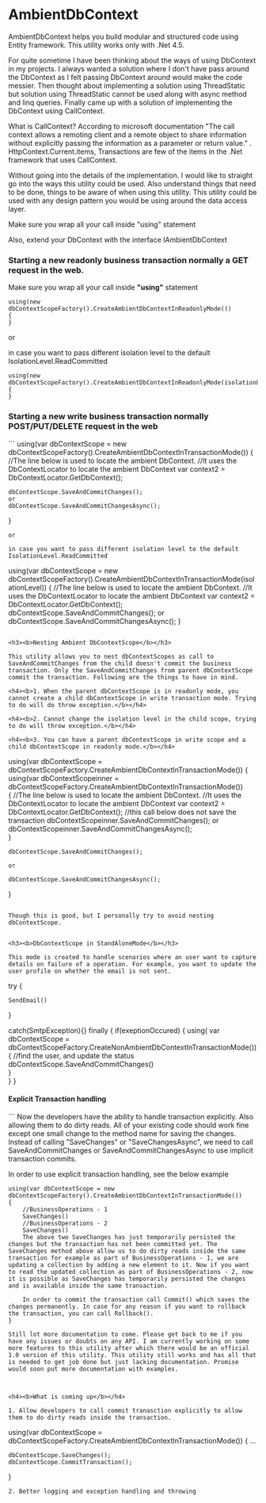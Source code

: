 # AmbientDbContext
AmbientDbContext helps you build modular and structured code using Entity framework. This utility works only with .Net 4.5.

For quite sometime I have been thinking about the ways of using DbContext in my projects. I always wanted a solution where I don't have pass around the DbContext as I felt passing DbContext around would make the code messier. Then thought about implementing a solution using ThreadStatic but solution using ThreadStatic cannot be used along with async method and linq queries. Finally came up with a solution of implementing the DbContext using CallContext.

What is CallContext?
According to microsoft documentation "The call context allows a remoting client and a remote object to share information without explicitly passing the information as a parameter or return value." . HttpContext.Current.items, Transactions are few of the items in the .Net framework that uses CallContext.

Without going into the details of the implementation. I would like to straight go into the ways this utility could be used. Also understand things that need to be done, things to be aware of when using this utility. This utility could be used with any design pattern you would be using around the data access layer.

Make sure you wrap all your call inside "using" statement

Also, extend your DbContext with the interface IAmbientDbContext

<h3><b>Starting a new readonly business transaction normally a GET request in the web.</b></h3>

Make sure you wrap all your call inside <b>"using"</b> statement
```
using(new dbContextScopeFactory().CreateAmbientDbContextInReadonlyMode())
{
}
```
or

in case you want to pass different isolation level to the default IsolationLevel.ReadCommitted

```
using(new dbContextScopeFactory().CreateAmbientDbContextInReadonlyMode(isolationLevel))
{
}
```

<h3><b>Starting a new write business transaction normally POST/PUT/DELETE request in the web</b></h3>
```
using(var dbContextScope = new dbContextScopeFactory().CreateAmbientDbContextInTransactionMode())
{
	//The line below is used to locate the ambient DbContext. 
	//It uses the DbContextLocator to locate the ambient DbContext
	var context2 = DbContextLocator.GetDbContext<DbContext>();
	
	dbContextScope.SaveAndCommitChanges();
	or 
	dbContextScope.SaveAndCommitChangesAsync();
}

```
or

in case you want to pass different isolation level to the default IsolationLevel.ReadCommitted
```
using(var dbContextScope = new dbContextScopeFactory().CreateAmbientDbContextInTransactionMode(isolationLevel))
{
	//The line below is used to locate the ambient DbContext. 
	//It uses the DbContextLocator to locate the ambient DbContext
	var context2 = DbContextLocator.GetDbContext<DbContext>();
	dbContextScope.SaveAndCommitChanges();
	or 
	dbContextScope.SaveAndCommitChangesAsync();
}
```

<h3><b>Nesting Ambient DbContextScope</b></h3>

This utility allows you to nest dbContextScopes as call to SaveAndCommitChanges from the child doesn't commit the business transaction. Only the SaveAndCommitChanges from parent dbContextScope commit the transaction. Following are the things to have in mind.

<h4><b>1. When the parent dbContextScope is in readonly mode, you cannot create a child dbContextScope in write transaction mode. Trying to do will do throw exception.</b></h4>

<h4><b>2. Cannot change the isolation level in the child scope, trying to do will throw exception.</b></h4>

<h4><b>3. You can have a parent dbContextScope in write scope and a child dbContextScope in readonly mode.</b></h4>

```
using(var dbContextScope = dbContextScopeFactory.CreateAmbientDbContextInTransactionMode())
{	
	using(var dbContextScopeinner = dbContextScopeFactory.CreateAmbientDbContextInTransactionMode())	
	{
		//The line below is used to locate the ambient DbContext. 
		//It uses the DbContextLocator to locate the ambient DbContext
		var context2 = DbContextLocator.GetDbContext<DbContext>();
		//this call below does not save the transaction
		dbContextScopeinner.SaveAndCommitChanges();
		or 
		dbContextScopeinner.SaveAndCommitChangesAsync();	
	}

	dbContextScope.SaveAndCommitChanges();
	
	or 
	
	dbContextScope.SaveAndCommitChangesAsync();
}
```

Though this is good, but I personally try to avoid nesting dbContextScope.


<h3><b>DbContextScope in StandAloneMode</b></h3>

This mode is created to handle scenarios where an user want to capture details on failure of a operation. For example, you want to update the user profile on whether the email is not sent.
```
try
{

	SendEmail()

}

catch(SmtpException){}
finally
{
	if(exeptionOccured)	
	{
		using(
		var dbContextScope = dbContextScopeFactory.CreateNonAmbientDbContextInTransactionMode())		
		{
			//find the user, and update the status
			dbContextScope.SaveAndCommitChanges()		
		}	
	}
}


<h4><b>Explicit Transaction handling</b></h4>
```
Now the developers have the ability to handle transaction explicitly. Also allowing them to do dirty reads. All of your existing code should work fine except one small change to the method name for saving the changes. Instead of calling "SaveChanges" or "SaveChangesAsync", we need to call SaveAndCommitChanges or SaveAndCommitChangesAsync to use implicit transaction commits.

In order to use explicit transaction handling, see the below example
	
	using(var dbContextScope = new dbContextScopeFactory().CreateAmbientDbContextInTransactionMode())	
	{		
		//BusinessOperations - 1
		SaveChanges()
		//BusinessOperations - 2
		SaveChanges()
		The above two SaveChanges has just temporarily persisted the changes but the transaction has not been committed yet. The SaveChanges method above allow us to do dirty reads inside the same transaction for example as part of BusinessOperations - 1, we are updating a collection by adding a new element to it. Now if you want to read the updated collection as part of BusinessOperations - 2, now it is possible as SaveChanges has temporarily persisted the changes and is available inside the same transaction.
		
		In order to commit the transaction call Commit() which saves the changes permanently. In case for any reason if you want to rollback the transaction, you can call Rollback().
	}
	
```
Still lot more documentation to come. Please get back to me if you have any issues or doubts on any API. I am currently working on some more features to this utility after which there would be an official 1.0 version of this utility. This utility still works and has all that is needed to get job done but just lacking documentation. Promise would soon put more documentation with examples.



<h4><b>What is coming up</b></h4>

1. Allow developers to call commit tranasction explicitly to allow them to do dirty reads inside the transaction.
```
using(var dbContextScope = dbContextScopeFactory.CreateAmbientDbContextInTransactionMode())
{
	...
	
	dbContextScope.SaveChanges();
	dbContextScope.CommitTransaction();
}
```
2. Better logging and exception handling and throwing 
